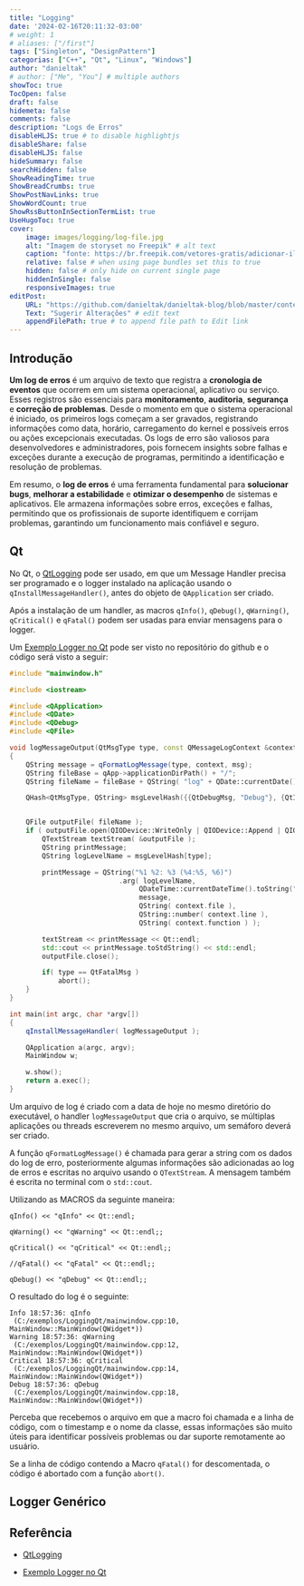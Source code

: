 ```yaml
---
title: "Logging"
date: '2024-02-16T20:11:32-03:00'
# weight: 1
# aliases: ["/first"]
tags: ["Singleton", "DesignPattern"]
categorias: ["C++", "Qt", "Linux", "Windows"]
author: "danieltak"
# author: ["Me", "You"] # multiple authors
showToc: true
TocOpen: false
draft: false
hidemeta: false
comments: false
description: "Logs de Erros"
disableHLJS: true # to disable highlightjs
disableShare: false
disableHLJS: false
hideSummary: false
searchHidden: false
ShowReadingTime: true
ShowBreadCrumbs: true
ShowPostNavLinks: true
ShowWordCount: true
ShowRssButtonInSectionTermList: true
UseHugoToc: true
cover:
    image: images/logging/log-file.jpg
    alt: "Imagem de storyset no Freepik" # alt text
    caption: "fonte: https://br.freepik.com/vetores-gratis/adicionar-ilustracao-do-conceito-de-arquivos_5568817.htm" # display caption under cover
    relative: false # when using page bundles set this to true
    hidden: false # only hide on current single page
    hiddenInSingle: false
    responsiveImages: true
editPost:
    URL: "https://github.com/danieltak/danieltak-blog/blob/master/content"
    Text: "Sugerir Alterações" # edit text
    appendFilePath: true # to append file path to Edit link
---
```


## Introdução

**Um log de erros** é um arquivo de texto que registra a **cronologia de eventos** que ocorrem em um sistema operacional, aplicativo ou serviço. Esses registros são essenciais para **monitoramento**, **auditoria**, **segurança** e **correção de problemas**. Desde o momento em que o sistema operacional é iniciado, os primeiros logs começam a ser gravados, registrando informações como data, horário, carregamento do kernel e possíveis erros ou ações excepcionais executadas. Os logs de erro são valiosos para desenvolvedores e administradores, pois fornecem insights sobre falhas e exceções durante a execução de programas, permitindo a identificação e resolução de problemas.

Em resumo, o **log de erros** é uma ferramenta fundamental para **solucionar bugs**, **melhorar a estabilidade** e **otimizar o desempenho** de sistemas e aplicativos. Ele armazena informações sobre erros, exceções e falhas, permitindo que os profissionais de suporte identifiquem e corrijam problemas, garantindo um funcionamento mais confiável e seguro.

## Qt

No Qt, o [QtLogging][1] pode ser usado, em que um Message Handler precisa ser programado e o logger instalado na aplicação usando o `qInstallMessageHandler()`, antes do objeto de `QApplication` ser criado.

Após a instalação de um handler, as macros `qInfo()`, `qDebug()`, `qWarning()`, `qCritical()` e `qFatal()` podem ser usadas para enviar mensagens para o logger.

Um [Exemplo Logger no Qt][2] pode ser visto no repositório do github e o código será visto a seguir:

```cpp
#include "mainwindow.h"

#include <iostream>

#include <QApplication>
#include <QDate>
#include <QDebug>
#include <QFile>

void logMessageOutput(QtMsgType type, const QMessageLogContext &context, const QString &msg)
{
    QString message = qFormatLogMessage(type, context, msg);
    QString fileBase = qApp->applicationDirPath() + "/";
    QString fileName = fileBase + QString( "log" + QDate::currentDate().toString("yyyyMMdd") + ".txt" );

    QHash<QtMsgType, QString> msgLevelHash({{QtDebugMsg, "Debug"}, {QtInfoMsg, "Info"}, {QtWarningMsg, "Warning"}, {QtCriticalMsg, "Critical"}, {QtFatalMsg, "Fatal"}});


    QFile outputFile( fileName );
    if ( outputFile.open(QIODevice::WriteOnly | QIODevice::Append | QIODevice::Text) ){
        QTextStream textStream( &outputFile );
        QString printMessage;
        QString logLevelName = msgLevelHash[type];

        printMessage = QString("%1 %2: %3 (%4:%5, %6)")
                           .arg( logLevelName,
                                QDateTime::currentDateTime().toString("hh:mm:ss"),
                                message,
                                QString( context.file ),
                                QString::number( context.line ),
                                QString( context.function ) );

        textStream << printMessage << Qt::endl;
        std::cout << printMessage.toStdString() << std::endl;
        outputFile.close();

        if( type == QtFatalMsg )
            abort();
    }
}

int main(int argc, char *argv[])
{
    qInstallMessageHandler( logMessageOutput );

    QApplication a(argc, argv);
    MainWindow w;

    w.show();
    return a.exec();
}
```

Um arquivo de log é criado com a data de hoje no mesmo diretório do executável, o handler `logMessageOutput` que cria o arquivo, se múltiplas aplicações ou threads escreverem no mesmo arquivo, um semáforo deverá ser criado.

A função `qFormatLogMessage()` é chamada para gerar a string com os dados do log de erro, posteriormente algumas informações são adicionadas ao log de erros e escritas no arquivo usando o `QTextStream`. A mensagem também é escrita no terminal com o `std::cout`.

Utilizando as MACROS da seguinte maneira:

```
qInfo() << "qInfo" << Qt::endl;

qWarning() << "qWarning" << Qt::endl;;

qCritical() << "qCritical" << Qt::endl;;

//qFatal() << "qFatal" << Qt::endl;;

qDebug() << "qDebug" << Qt::endl;;
```

O resultado do log é o seguinte:

```
Info 18:57:36: qInfo 
 (C:/exemplos/LoggingQt/mainwindow.cpp:10, MainWindow::MainWindow(QWidget*))
Warning 18:57:36: qWarning 
 (C:/exemplos/LoggingQt/mainwindow.cpp:12, MainWindow::MainWindow(QWidget*))
Critical 18:57:36: qCritical 
 (C:/exemplos/LoggingQt/mainwindow.cpp:14, MainWindow::MainWindow(QWidget*))
Debug 18:57:36: qDebug 
 (C:/exemplos/LoggingQt/mainwindow.cpp:18, MainWindow::MainWindow(QWidget*))
```

Perceba que recebemos o arquivo em que a macro foi chamada e a linha de código, com o timestamp e o nome da classe, essas informações são muito úteis para identificar possíveis problemas ou dar suporte remotamente ao usuário.

Se a linha de código contendo a Macro `qFatal()` for descomentada, o código é abortado com a função `abort()`.

## Logger Genérico



## Referência

- [QtLogging][1]

[1]: https://doc.qt.io/qt-6/qtlogging.html

- [Exemplo Logger no Qt][2]

[2]: https://github.com/danieltak/danieltak-blog/blob/master/exemplos/LoggingQt